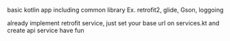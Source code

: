 basic kotlin app including common library
Ex. retrofit2, glide, Gson, loggoing

already implement retrofit service, just set your base url on services.kt and create api service
have fun
